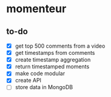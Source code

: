 # momenteur

## to-do
- [x] get top 500 comments from a video
- [x] get timestamps from comments
- [x] create timestamp aggregation
- [x] return timestamped moments
- [x] make code modular
- [x] create API
- [ ] store data in MongoDB 
